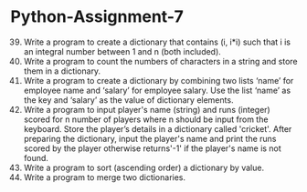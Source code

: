 # Python-Assignment-7
39. Write a program to create a dictionary that contains (i, i*i) such that i is an integral number between 1 and n (both included).   
40. Write a program to count the numbers of characters in a string and store them in a dictionary.  
41. Write a program to create a dictionary by combining two lists ‘name’ for employee name and ‘salary’ for employee salary. Use the list ‘name’ as the key and ‘salary’ as the value of dictionary elements.  
42. Write a program to input player's name (string) and runs (integer) scored for n number of players where n should be input from the keyboard. Store the player’s details in a dictionary called 'cricket'. After preparing the dictionary, input the player's name and print the runs scored by the player otherwise returns'-1' if the player's name is not found.  
43. Write a program to sort (ascending order) a dictionary by value. 
44. Write a program to merge two dictionaries.
